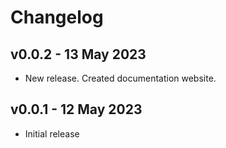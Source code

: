 # Changelog

## v0.0.2 - 13 May 2023

- New release. Created documentation website.

## v0.0.1 - 12 May 2023

- Initial release

